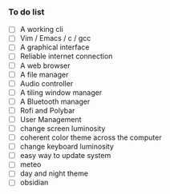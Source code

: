

### To do list

- [ ] A working cli
- [ ] Vim / Emacs / c / gcc
- [ ] A graphical interface
- [ ] Reliable internet connection
- [ ] A web browser
- [ ] A file manager
- [ ] Audio controller
- [ ] A tiling window manager
- [ ] A Bluetooth manager
- [ ] Rofi and Polybar
- [ ] User Management
- [ ] change screen luminosity
- [ ] coherent color theme across the computer
- [ ] change keyboard luminosity
- [ ] easy way to update system
- [ ] meteo
- [ ] day and night theme
- [ ] obsidian